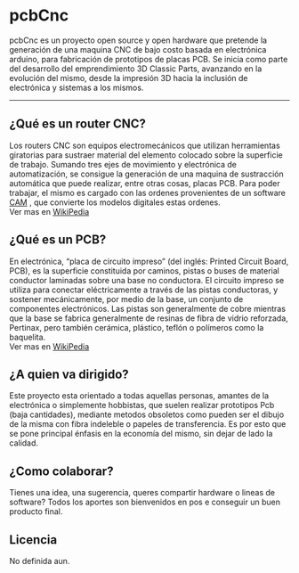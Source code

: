 # pcbCnc
pcbCnc es un proyecto open source y open hardware que pretende la generación de una maquina CNC de bajo costo basada en electrónica arduino, para fabricación de prototipos de placas PCB. Se inicia como parte del desarrollo del emprendimiento 3D Classic Parts, avanzando en la evolución del mismo, desde la impresión 3D hacia la inclusión de electrónica y sistemas a los mismos.

***

## ¿Qué es un router CNC?
Los routers CNC son equipos electromecánicos que utilizan herramientas giratorias para sustraer material del elemento colocado sobre la superficie de trabajo. Sumando tres ejes de movimiento y electrónica de automatización, se consigue la generación de una maquina de sustracción automática que puede realizar, entre otras cosas, placas PCB. Para poder trabajar, el mismo es cargado con las ordenes provenientes de un software [CAM](https://es.wikipedia.org/wiki/Fabricaci%C3%B3n_asistida_por_computadora) , que convierte los modelos digitales estas ordenes.  
Ver mas en [WikiPedia](https://en.wikipedia.org/wiki/CNC_router)

## ¿Qué es un PCB?
En electrónica, “placa de circuito impreso” (del inglés: Printed Circuit Board, PCB), es la superficie constituida por caminos, pistas o buses de material conductor laminadas sobre una base no conductora. El circuito impreso se utiliza para conectar eléctricamente a través de las pistas conductoras, y sostener mecánicamente, por medio de la base, un conjunto de componentes electrónicos. Las pistas son generalmente de cobre mientras que la base se fabrica generalmente de resinas de fibra de vidrio reforzada, Pertinax, pero también cerámica, plástico, teflón o polímeros como la baquelita.  
Ver mas en [WikiPedia](https://es.wikipedia.org/wiki/Circuito_impreso)

## ¿A quien va dirigido?
Este proyecto esta orientado a todas aquellas personas, amantes de la electrónica o simplemente hobbistas, que suelen realizar prototipos Pcb (baja cantidades), mediante metodos obsoletos como pueden ser el dibujo de la misma con fibra indeleble o papeles de transferencia.
Es por esto que se pone principal énfasis en la economía del mismo, sin dejar de lado la calidad.

## ¿Como colaborar?
Tienes una idea, una sugerencia, queres compartir hardware o lineas de software? Todos los aportes son bienvenidos en pos e conseguir un buen producto final.

## Licencia
No definida aun.

